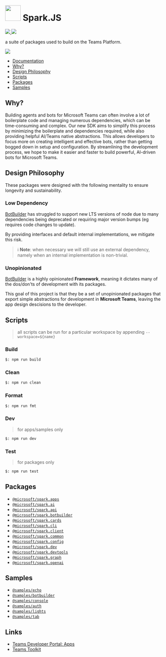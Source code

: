# <img src="./assets/icons/icon.png" width="50px" /> Spark.JS

<a href="#">
    <img src="https://img.shields.io/github/package-json/v/microsoft/spark.js?label=npm" />
</a>
<a href="https://github.com/microsoft/spark.js/actions/workflows/pages/pages-build-deployment">
    <img src="https://img.shields.io/github/actions/workflow/status/microsoft/spark.js/pages/pages-build-deployment?label=documentation" />
</a>

a suite of packages used to build on the Teams Platform.

<a href="https://microsoft.github.io/spark.js/2.getting-started/index.html" target="_blank">
    <img src="https://img.shields.io/badge/📖 Getting Started-blue?style=for-the-badge" />
</a>

- [Documentation](https://microsoft.github.io/spark.js)
- [Why?](#why)
- [Design Philosophy](#design-philosophy)
- [Scripts](#scripts)
- [Packages](#packages)
- [Samples](#samples)

## Why?

Building agents and bots for Microsoft Teams can often involve a lot of boilerplate code and managing numerous dependencies, which can be time-consuming and complex. Our new SDK aims to simplify this process by minimizing the boilerplate and dependencies required, while also providing helpful AI/Teams native abstractions. This allows developers to focus more on creating intelligent and effective bots, rather than getting bogged down in setup and configuration. By streamlining the development process, we hope to make it easier and faster to build powerful, AI-driven bots for Microsoft Teams.

## Design Philosophy

These packages were designed with the following mentality to ensure longevity and sustainability.

### Low Dependency

[BotBuilder](https://github.com/microsoft/botbuilder-js) has struggled to support new LTS versions of node due to many dependencies being deprecated or requiring major version bumps (eg requires code changes to update).

By providing interfaces and default internal implementations, we mitigate this risk.

> ℹ️ **Note**: when necessary we will still use an external dependency, namely when an internal implementation is non-trivial.

### Unopinionated

[BotBuilder](https://github.com/microsoft/botbuilder-js) is a highly opinionated **Framework**, meaning it dictates many of the dos/don'ts of development with its packages.

This goal of this project is that they be a set of unopinionated packages that export simple abstractions for development in **Microsoft Teams**, leaving the app design descisions to the developer.

## Scripts

> all scripts can be run for a particular workspace by appending `--workspace=${name}`

### Build

```bash
$: npm run build
```

### Clean

```bash
$: npm run clean
```

### Format

```bash
$: npm run fmt
```

### Dev

> for apps/samples only

```bash
$: npm run dev
```

### Test

> for packages only

```bash
$: npm run test
```

## Packages

- [`@microsoft/spark.apps`](./packages/apps/README.md)
- [`@microsoft/spark.ai`](./packages/ai/README.md)
- [`@microsoft/spark.api`](./packages/api/README.md)
- [`@microsoft/spark.botbuilder`](./packages/botbuilder/README.md)
- [`@microsoft/spark.cards`](./packages/cards/README.md)
- [`@microsoft/spark.cli`](./packages/cli/README.md)
- [`@microsoft/spark.client`](./packages/client/README.md)
- [`@microsoft/spark.common`](./packages/common/README.md)
- [`@microsoft/spark.config`](./packages/config/README.md)
- [`@microsoft/spark.dev`](./packages/dev/README.md)
- [`@microsoft/spark.devtools`](./packages/devtools/README.md)
- [`@microsoft/spark.graph`](./packages/graph/README.md)
- [`@microsoft/spark.openai`](./packages/openai/README.md)

## Samples

- [`@samples/echo`](./samples/echo/README.md)
- [`@samples/botbuilder`](./samples/botbuilder/README.md)
- [`@samples/console`](./samples/console/README.md)
- [`@samples/auth`](./samples/auth/README.md)
- [`@samples/lights`](./samples/lights/README.md)
- [`@samples/tab`](./samples/tab/README.md)

## Links

- [Teams Developer Portal: Apps](https://dev.teams.microsoft.com/apps)
- [Teams Toolkit](https://www.npmjs.com/package/@microsoft/teamsapp-cli)
